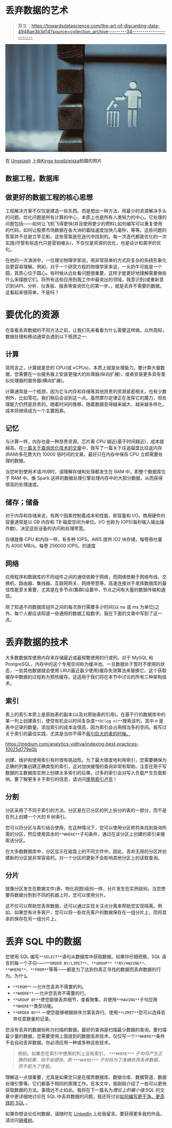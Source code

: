 # 丢弃数据的艺术

> 原文：<https://towardsdatascience.com/the-art-of-discarding-data-4948ae3b3d14?source=collection_archive---------34----------------------->

![](img/49b80a8e4e8446445d809584936338db.png)

在 [Unsplash](https://unsplash.com/s/photos/trash?utm_source=unsplash&utm_medium=referral&utm_content=creditCopyText) 上由[Kinga koodziejska](https://unsplash.com/@locked_in_the_lens?utm_source=unsplash&utm_medium=referral&utm_content=creditCopyText)拍摄的照片

## 数据工程，数据库

## 做更好的数据工程的核心思想

工程解决方案不仅仅是建造一些东西。而是想出一种方法，用最少的资源解决手头的问题。优化问题是所有计算的中心，本质上也是所有人类努力的中心。它处理的问题包括——如何让飞机飞得更快(并且使用更少的燃料),如何编写可以重复使用的代码，如何让股票市场数据在各大洲的着陆速度加快几毫秒，等等。这些问题的答案并不总是立竿见影。这些答案是在迭代中找到的。每一次迭代都是优化的一次实践(尽管有些迭代只是营销噱头)，不仅仅是资源的优化，也是设计和美学的优化。

在他的一次演讲中，一位理论物理学家说，用非常简单的方式将复杂的系统形象化会更容易理解。例如，对于一个研究方程的物理学家来说，一头奶牛可能是一个圆，其质心位于圆心。有时候从远处看问题很重要，这样才能更好地理解需要做些什么来摆脱它们。将所有这些应用到我工作中最突出的领域，我意识到(或重新意识到)API、分析、仪表板、报表等查询优化的第一步。，就是丢弃不需要的数据。这看起来很简单，不是吗？

# 要优化的资源

在查看丢弃数据的不同方法之前，让我们先来看看为什么需要这样做。众所周知，数据处理和移动通常会遇到以下瓶颈之一:

## 计算

简而言之，计算就是您的 CPU(或 vCPUs)，本质上就是处理能力。要计算大量数据，您需要在一台服务器上安装更强大的处理器(纵向扩展)，或者安装更多具有类似处理器的服务器(横向扩展)。

计算通常是一个瓶颈，因为它与内存和存储等其他昂贵的资源紧密相关。也有少数例外，比如雪花。我们稍后会谈到这一点。虽然摩尔定律正在发挥它的魔力，但处理能力仍然是昂贵的。随着时间的推移，随着数据变得越来越大、越来越多样化，成本将继续成为一个主要因素。

## 记忆

与计算一样，内存也是一种昂贵资源。芯片离 CPU 越近(基于时间越近)，成本就越高。在[一篇关于查询优化技术的文章](/easy-fixes-for-sparksql-performance-ad4166792e6e)中，我写了一篇关于往返磁盘比往返内存(RAM)多花费大约 10000 倍时间的文章。最好只在内存中保存 CPU 立即需要处理的数据。

当您听到使用术语*内存*时，请理解存储和处理都发生在 RAM 中，即整个数据库位于 RAM 中。像 Spark 这样的数据处理引擎处理内存中的大部分数据，从而获得很高的处理速度。

## 储存；储备

对于内存和存储来说，有两个因素控制着成本和性能，即容量和 I/O。商用硬件的容量通常是以 GB 内存和 TB 磁盘空间为单位。I/O 也称为 IOPS(每秒输入输出操作数)，决定这些设备的访问和处理带宽。

存储就像 CPU 和内存一样，有多种 IOPS。AWS 提供 IO2 块存储，每卷吞吐量为 4000 MB/s，每卷 256000 IOPS。的速度

## 网络

应用程序和数据库的不同组件之间的通信依赖于网络，而网络依赖于网络布线、交换机、路由器、集线器、互联网网关、网络带宽等。高速连接对于发挥数据库的最佳性能至关重要，尤其是在多节点(集群)设置中，节点之间有大量的数据传输和通信。

除了知道不同数据库组件之间的每次旅行需要多少时间(以 ns 或 ms 为单位)之外，每个人都应该知道一些通用的数据工程数字。我在下面的文章中写到了这一点。

</numbers-every-data-engineer-should-know-cc5c1a0bc3ec>  

# 丢弃数据的技术

大多数数据库使用内存来存储最近或最频繁使用的行或列。对于 MySQL 和 PostgreSQL，内存中的这个专用空间称为缓冲池。一旦数据处于暂时不使用的状态，一些其他数据就会使用 LRU(最近最少使用)缓存失效算法来替换它。这个获取缓存中数据的过程称为预热缓存。这适用于我们将在本节中讨论的所有三种架构技术。

## 索引

表上的索引本质上是原始表的副本(以及对原始表的引用)。在基于行的数据库中的某一列上创建索引，使您有机会以时间复杂度`**O(log n)**`搜索该列，其中 n 是表中记录的数量。添加索引的成本会很高，因为索引会占用相当多的空间。我写过关于索引的最佳实践，尤其是当你不得不[索引巨大的表的时候。](/indexing-very-large-tables-569811421ee0)

<https://medium.com/analytics-vidhya/indexing-best-practices-10025d779e0b>  

创建、维护和使用索引有时很有挑战性。为了最大限度地利用索引，您需要确保为正确的列集创建正确类型的索引，这对加快缓慢的查询非常有帮助。注意在用于写数据的主数据库实例上创建太多索引的后果。过多的索引会对写入负载产生负面影响。要了解更多关于索引的信息，请访问[使用索引卢克](https://use-the-index-luke.com/)！

## 分割

分区采用了不同于索引的方法。分区是在已分区的列上拆分的表的一部分，而不是在列上创建一个大的 B 树索引。

您可以将分区与索引结合使用，在这种情况下，您可以使用分区修剪来找到查询所需的分区，然后使用其余的`**WHERE**`子句条件，通过在该分区上创建的索引来搜索该分区。

在大多数数据库中，分区显示在磁盘上的不同文件中。因此，丢弃无用的分区并创建新的分区是非常容易的。对一个分区的更新不会影响其他分区上的读取查询。

## 分片

就像分区发生在数据文件(表、物化视图)级别一样，分片发生在实例级别。当您想要将数据分割到不同的机器上时，您可以使用分片。

这不仅可以帮助您丢弃数据，还可以通过实现关注点分离来帮助您实现隔离。例如，如果您有许多客户，您可以将一些优先客户的数据保存在一组分片上，而将其余的保存在另一组分片上。

# 丢弃 SQL 中的数据

您使用 SQL 编写`**SELECT**`语句从数据库中获取数据。如果你仔细观察，SQL 语言的每一个子句——`**ORDER BY/LIMIT**`、`**GROUP** **BY/HAVING**`、`**WHERE**`、`**FROM**`等等——都是为了达到你真正寻找的数据而丢弃数据的行为。为什么

*   `**FROM**` —允许您丢弃不需要的列。
*   `**WHERE**` —允许您丢弃不需要的行。
*   `**GROUP BY**`使您能够丢弃细节，查看聚集，并使用`**HAVING**`子句应用`**WHERE**`类型功能。
*   `**ORDER BY**` —使您能够根据排序方案丢弃行。使用`**LIMIT**`您可以选择丢弃任意数量的记录。

您没有丢弃的数据俗称为扫描的数据。最好的查询是扫描最少数据的查询。要扫描最少量的数据，您需要使用上面提到的数据丢弃技术。仅仅写一个`**WHERE**`条件不会自动丢弃数据。你必须应用一种或多种这些技术。

> 例如，如果您在索引中使用的列上没有索引， `***WHERE***` *子句将产生正确的结果，但不会很快，即* `***WHERE***` *子句将为了准确性而丢弃数据，而不是为了性能。*

理解这一点很重要，尤其是如果您只是在摆弄数据库、数据仓库、数据管道、数据处理引擎等。它们都基于相同的原理工作。在本文中，我刚刚介绍了一些可以更快获取数据的方法。事情远不止如此。我将在下一篇名为*理论上的最小值:SQL* 的文章中更详细地讨论在 SQL 中丢弃数据的问题。我还将讨论[如何编写更干净、更高效的 SQL](/how-to-avoid-writing-sloppy-sql-43647a160025) 。

如果你想谈论任何数据，请随时在 [LinkedIn](https://www.linkedin.com/in/kovidrathee/) 上给我留言。要获得更多我的作品，请访问[链接树](https://linktr.ee/kovid)。